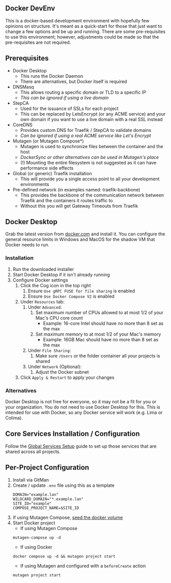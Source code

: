 ## Docker DevEnv

This is a docker-based development environment with hopefully few opinions on
structure. It's meant as a quick-start for those that just want to change a few
options and be up and running. There are some pre-requisites to use this
environment; however, adjustments could be made so that the pre-requisites are
not required.

## Prerequisites

- Docker Desktop
  - This runs the Docker Daemon
  - There are alternatives, but Docker itself is required
- DNSMasq
  - This allows routing a specific domain or TLD to a specific IP
  - *This can be ignored if using a live domain*
- StepCA
  - Used for the issuance of SSLs for each project
  - This can be replaced by LetsEncrypt (or any ACME service) and your own
  domain if you want to use a live domain with a real SSL instead
- CoreDNS
  - Provides custom DNS for Traefik / StepCA to validate domains
  - *Can be ignored if using a real ACME service like Let's Encrypt*
- Mutagen (or Mutagen Compose*)
  - Mutagen is used to synchronize files between the container and the host
  - *DockerSync or other alternatives can be used in Mutagen's place*
  - (!) Mounting the entire filesystem is not suggested as it can have
  performance side effects
- Global (or generic) Traefik installation
  - This will provide you a single access point to all your development
environments
- Pre-defined network (in examples named: traefik-backbone)
  - This provides the backbone of the communication network between Traefik and
  the containers it routes traffic to
  - Without this you will get Gateway Timeouts from Traefik

## Docker Desktop

Grab the latest version from [docker.com](http://docker.com) and install it.
You can configure the general resource limits in Windows and MacOS for the
shadow VM that Docker needs to run.

### Installation

1. Run the downloaded installer
1. Start Docker Desktop if it isn't already running
1. Configure Docker settings
   1. Click the Cog icon in the top right
      1. Ensure `Use gRPC FUSE for file sharing` is enabled
      1. Ensure `Use Docker Compose V2` is enabled
   1. Under `Resources` tab:
      1. Under `Advanced`:
         1. Set maximum number of CPUs allowed to at most 1/2 of your Mac's CPU
         core count
            - Example: 16-core Intel should have no more than 8 set as the max
         1. Set maximum memory to at most 1/2 of your Mac's memory
            - Example: 16GB Mac should have no more than 8 set as the max
      1. Under `File Sharing`:
         1. Make sure `/Users` or the folder container all your projects is
         shared
      1. Under `Network` (Optional):
         1. Adjust the Docker subnet
   1. Click `Apply & Restart` to apply your changes

### Alternatives

Docker Desktop is not free for everyone, so it may not be a fit for you or your
organization. You do not need to use Docker Desktop for this. This is intended
for use with Docker, so any Docker service will work (e.g. Lima or Colima).

## Core Services Installation / Configuration

Follow the [Global Services Setup](globalServicesSetup.md) guide to set up
those services that are shared across all projects.


## Per-Project Configuration

1. Install via GitMan
1. Create / update `.env` file using this as a template
   ```
   DOMAIN="example.lan"
   WILDCARD_DOMAIN="*.example.lan"
   SITE_ID="example"
   COMPOSE_PROJECT_NAME=$SITE_ID
   ```
1. If using Mutagen Compose, [seed the docker volume](mutagen-compose.md#populating-the-docker-volume-first)
1. Start Docker project
   - If using Mutagen Compose
   ```
   mutagen-compose up -d
   ```
   - If using Docker
   ```
   docker compose up -d && mutagen project start
   ```
   - If using Mutagen and configured with a `beforeCreate` action
    ```
    mutagen project start
    ```
